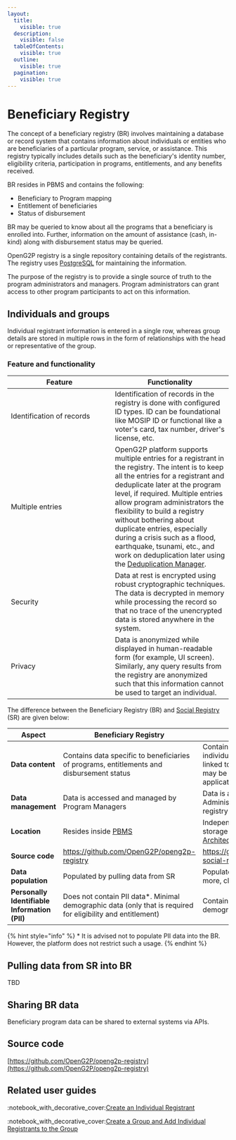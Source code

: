 ```yaml
---
layout:
  title:
    visible: true
  description:
    visible: false
  tableOfContents:
    visible: true
  outline:
    visible: true
  pagination:
    visible: true
---
```


# Beneficiary Registry

The concept of a beneficiary registry (BR) involves maintaining a database or record system that contains information about individuals or entities who are beneficiaries of a particular program, service, or assistance. This registry typically includes details such as the beneficiary's identity number, eligibility criteria, participation in programs, entitlements, and any benefits received.

BR resides in PBMS and contains the following:&#x20;

* Beneficiary to Program mapping
* Entitlement of beneficiaries
* Status of disbursement

BR may be queried to know about all the programs that a beneficiary is enrolled into.  Further, information on the amount of assistance (cash, in-kind) along with disbursement status may be queried.

OpenG2P registry is a single repository containing details of the registrants. The registry uses [PostgreSQL](https://www.postgresql.org/) for maintaining the information.

The purpose of the registry is to provide a single source of truth to the program administrators and managers. Program administrators can grant access to other program participants to act on this information.

## Individuals and groups

Individual registrant information is entered in a single row, whereas group details are stored in multiple rows in the form of relationships with the head or representative of the group.

### Feature and functionality

<table><thead><tr><th width="221">Feature</th><th>Functionality</th></tr></thead><tbody><tr><td>Identification of records</td><td>Identification of records in the registry is done with configured ID types. ID can be foundational like MOSIP ID or functional like a voter's card, tax number, driver's license, etc.</td></tr><tr><td>Multiple entries</td><td>OpenG2P platform supports multiple entries for a registrant in the registry. The intent is to keep all the entries for a registrant and deduplicate later at the program level, if required. Multiple entries allow program administrators the flexibility to build a registry without bothering about duplicate entries, especially during a crisis such as a flood, earthquake, tsunami, etc., and work on deduplication later using the <a href="../../../features/deduplication/user-guides/create-deduplication-manager-types/">Deduplication Manager</a>.</td></tr><tr><td>Security</td><td>Data at rest is encrypted using robust cryptographic techniques. The data is decrypted in memory while processing the record so that no trace of the unencrypted data is stored anywhere in the system.</td></tr><tr><td>Privacy</td><td>Data is anonymized while displayed in human-readable form (for example, UI screen). Similarly, any query results from the registry are anonymized such that this information cannot be used to target an individual.</td></tr></tbody></table>

The difference between the Beneficiary Registry (BR) and [Social Registry ](../../../../social-registry/)(SR) are given below:

<table><thead><tr><th width="159">Aspect</th><th>Beneficiary Registry</th><th>Social Registry</th></tr></thead><tbody><tr><td><strong>Data content</strong></td><td>Contains data specific to beneficiaries of programs, entitlements and disbursement status</td><td>Contains demographic data of individuals and groups not necessarily linked to specific programs. The data may be consumed by several applications</td></tr><tr><td><strong>Data management</strong></td><td>Data is accessed and managed by Program Managers</td><td>Data is accessed and managed by Administrator responsible for social registry management</td></tr><tr><td><strong>Location</strong></td><td>Resides inside <a href="../../../">PBMS</a></td><td>Independent registry with its own storage and control. See <a href="../../../../#functional-architecture">Functional Architecture</a>.</td></tr><tr><td><strong>Source code</strong></td><td> <a href="https://github.com/OpenG2P/openg2p-registry">https://github.com/OpenG2P/openg2p-registry</a></td><td> <a href="https://github.com/OpenG2P/openg2p-social-registry">https://github.com/OpenG2P/openg2p-social-registry</a></td></tr><tr><td><strong>Data population</strong></td><td>Populated by pulling data from SR</td><td>Populated by several means. To learn more, click <a href="../../../../social-registry/features/registry-update-mechanisms.md">here</a>.</td></tr><tr><td><strong>Personally Identifiable Information (PII)</strong></td><td>Does not contain PII data*. Minimal demographic data (only that is required for eligibility and entitlement)</td><td>Contains PII data and other demographic data</td></tr></tbody></table>

{% hint style="info" %}
\* It is advised not to populate PII data into the BR. However, the platform does not restrict such a usage.&#x20;
{% endhint %}

## Pulling data from SR into BR

TBD

## Sharing BR data

Beneficiary program data can be shared to external systems via APIs.

## Source code

[https://github.com/OpenG2P/openg2p-registry](https://github.com/OpenG2P/openg2p-registry)

## Related user guides

:notebook\_with\_decorative\_cover:[Create an Individual Registrant](user-guides/create-an-individual-registrant.md)

:notebook\_with\_decorative\_cover:[Create a Group and Add Individual Registrants to the Group](user-guides/create-a-group-and-add-individual-registrants-to-the-group.md)
